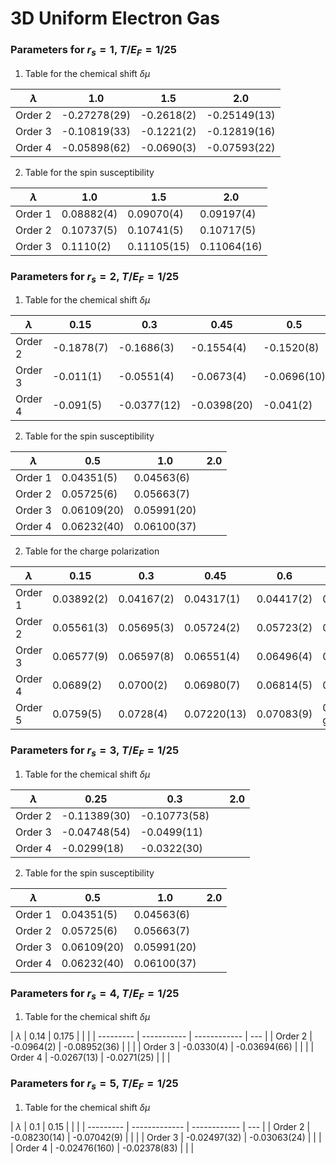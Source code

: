 # 3D Uniform Electron Gas

### Parameters for $r_s=1$, $T/E_F=1/25$

1. Table for the chemical shift $\delta \mu$

| $\lambda$ | 1.0          | 1.5        | 2.0          |
| --------- | ------------ | ---------- | ------------ |
| Order 2   | -0.27278(29) | -0.2618(2) | -0.25149(13) |
| Order 3   | -0.10819(33) | -0.1221(2) | -0.12819(16) |
| Order 4   | -0.05898(62) | -0.0690(3) | -0.07593(22) |

2. Table for the spin susceptibility

| $\lambda$ | 1.0        | 1.5         | 2.0         |
| --------- | ---------- | ----------- | ----------- |
| Order 1   | 0.08882(4) | 0.09070(4)  | 0.09197(4)  |
| Order 2   | 0.10737(5) | 0.10741(5)  | 0.10717(5)  |
| Order 3   | 0.1110(2)  | 0.11105(15) | 0.11064(16) |

### Parameters for $r_s=2$, $T/E_F=1/25$

1. Table for the chemical shift $\delta \mu$

| $\lambda$ | 0.15       | 0.3         | 0.45        | 0.5         | 0.6         | 0.9        | 1.0         | 2.0 |
| --------- | ---------- | ----------- | ----------- | ----------- | ----------- | ---------- | ----------- | --- |
| Order 2   | -0.1878(7) | -0.1686(3)  | -0.1554(4)  | -0.1520(8)  | -0.1453(3)  | -0.1292(1) | -0.1251(10) |     |
| Order 3   | -0.011(1)  | -0.0551(4)  | -0.0673(4)  | -0.0696(10) | -0.0719(5)  | -0.0737(2) | -0.0742(18) |     |
| Order 4   | -0.091(5)  | -0.0377(12) | -0.0398(20) | -0.041(2)   | -0.0432(10) | -0.0478(4) | -0.0494(35) |     |

2. Table for the spin susceptibility

| $\lambda$ | 0.5         | 1.0         | 2.0 |
| --------- | ----------- | ----------- | --- |
| Order 1   | 0.04351(5)  | 0.04563(6)  |     |
| Order 2   | 0.05725(6)  | 0.05663(7)  |     |
| Order 3   | 0.06109(20) | 0.05991(20) |     |
| Order 4   | 0.06232(40) | 0.06100(37) |     |

2. Table for the charge polarization

| $\lambda$ | 0.15       | 0.3        | 0.45        | 0.6        | 0.9           | 2.0 |
| --------- | ---------- | ---------- | ----------- | ---------- | ------------- | --- |
| Order 1   | 0.03892(2) | 0.04167(2) | 0.04317(1)  | 0.04417(2) | 0.04540(1)    |     |
| Order 2   | 0.05561(3) | 0.05695(3) | 0.05724(2)  | 0.05723(2) | 0.05683(1)    |     |
| Order 3   | 0.06577(9) | 0.06597(8) | 0.06551(4)  | 0.06496(4) | 0.06386(3)    |     |
| Order 4   | 0.0689(2)  | 0.0700(2)  | 0.06980(7)  | 0.06814(5) | 0.06813(5)    |     |
| Order 5   | 0.0759(5)  | 0.0728(4)  | 0.07220(13) | 0.07083(9) | 0.07081(8) go |     |


### Parameters for $r_s=3$, $T/E_F=1/25$

1. Table for the chemical shift $\delta \mu$

| $\lambda$ | 0.25         | 0.3          |     | 2.0 |
| --------- | ------------ | ------------ | --- | --- |
| Order 2   | -0.11389(30) | -0.10773(58) |     |     |
| Order 3   | -0.04748(54) | -0.0499(11)  |     |     |
| Order 4   | -0.0299(18)  | -0.0322(30)  |     |     |

2. Table for the spin susceptibility

| $\lambda$ | 0.5         | 1.0         | 2.0 |
| --------- | ----------- | ----------- | --- |
| Order 1   | 0.04351(5)  | 0.04563(6)  |     |
| Order 2   | 0.05725(6)  | 0.05663(7)  |     |
| Order 3   | 0.06109(20) | 0.05991(20) |     |
| Order 4   | 0.06232(40) | 0.06100(37) |     |


### Parameters for $r_s=4$, $T/E_F=1/25$

1. Table for the chemical shift $\delta \mu$

| $\lambda$ | 0.14        | 0.175        |     |  |
| --------- | ----------- | ------------ | --- |
| Order 2   | -0.0964(2)  | -0.08952(36) |     |  |
| Order 3   | -0.0330(4)  | -0.03694(66) |     |  |
| Order 4   | -0.0267(13) | -0.0271(25)  |     |  |

### Parameters for $r_s=5$, $T/E_F=1/25$

1. Table for the chemical shift $\delta \mu$

| $\lambda$ | 0.1           | 0.15         |     |  |
| --------- | ------------- | ------------ | --- |
| Order 2   | -0.08230(14)  | -0.07042(9)  |     |  |
| Order 3   | -0.02497(32)  | -0.03063(24) |     |  |
| Order 4   | -0.02476(160) | -0.02378(83) |     |  |




